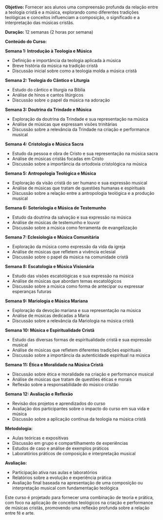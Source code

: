 
**Objetivo:** Fornecer aos alunos uma compreensão profunda da relação entre a teologia cristã e a música, explorando como diferentes tradições teológicas e conceitos influenciam a composição, o significado e a interpretação das músicas cristãs.

**Duração:** 12 semanas (2 horas por semana)

**Conteúdo do Curso:**

**Semana 1: Introdução à Teologia e Música**

- Definição e importância da teologia aplicada à música
- Breve história da música na tradição cristã
- Discussão inicial sobre como a teologia molda a música cristã

**Semana 2: Teologia do Cântico e Liturgia**

- Estudo do cântico e liturgia na Bíblia
- Análise de hinos e cantos litúrgicos
- Discussão sobre o papel da música na adoração

**Semana 3: Doutrina da Trindade e Música**

- Exploração da doutrina da Trindade e sua representação na música
- Análise de músicas que expressam visões trinitárias
- Discussão sobre a relevância da Trindade na criação e performance musical

**Semana 4: Cristologia e Música Sacra**

- Estudo da pessoa e obra de Cristo e sua representação na música sacra
- Análise de músicas cristãs focadas em Cristo
- Discussão sobre a importância da ortodoxia cristológica na música

**Semana 5: Antropologia Teológica e Música**

- Exploração da visão cristã do ser humano e sua expressão musical
- Análise de músicas que tratam de questões humanas e espirituais
- Discussão sobre a relação entre a antropologia teológica e a produção musical

**Semana 6: Soteriologia e Música de Testemunho**

- Estudo da doutrina da salvação e sua expressão na música
- Análise de músicas de testemunho e louvor
- Discussão sobre a música como ferramenta de evangelização

**Semana 7: Eclesiologia e Música Comunitária**

- Exploração da música como expressão da vida da igreja
- Análise de músicas que refletem a vivência eclesial
- Discussão sobre o papel da música na comunidade cristã

**Semana 8: Escatologia e Música Visionária**

- Estudo das visões escatológicas e sua expressão na música
- Análise de músicas que abordam temas escatológicos
- Discussão sobre a música como forma de antecipar ou expressar esperanças futuras

**Semana 9: Mariologia e Música Mariana**

- Exploração da devoção mariana e sua representação na música
- Análise de músicas dedicadas a Maria
- Discussão sobre a relevância da Mariologia na música cristã

**Semana 10: Música e Espiritualidade Cristã**

- Estudo das diversas formas de espiritualidade cristã e sua expressão musical
- Análise de músicas que refletem diferentes tradições espirituais
- Discussão sobre a importância da autenticidade espiritual na música

**Semana 11: Ética e Moralidade na Música Cristã**

- Discussão sobre ética e moralidade na criação e performance musical
- Análise de músicas que tratam de questões éticas e morais
- Reflexão sobre a responsabilidade do músico cristão

**Semana 12: Avaliação e Reflexão**

- Revisão dos projetos e aprendizados do curso
- Avaliação dos participantes sobre o impacto do curso em sua vida e música
- Discussão sobre a aplicação contínua da teologia na música cristã

**Metodologia:**

- Aulas teóricas e expositivas
- Discussão em grupo e compartilhamento de experiências
- Estudos de caso e análise de exemplos práticos
- Laboratórios práticos de composição e interpretação musical

**Avaliação:**

- Participação ativa nas aulas e laboratórios
- Relatórios sobre a evolução e experiência prática
- Avaliação final baseada na apresentação de uma composição ou interpretação musical com fundamentação teológica

Este curso é projetado para fornecer uma combinação de teoria e prática, com foco na aplicação de conceitos teológicos na criação e performance de músicas cristãs, promovendo uma reflexão profunda sobre a relação entre fé e arte.